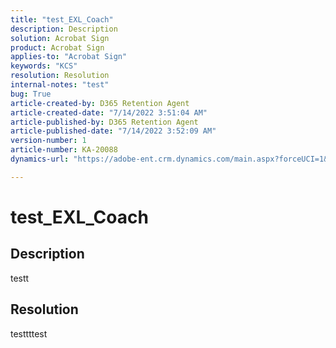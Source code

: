 ```yaml
---
title: "test_EXL_Coach"
description: Description
solution: Acrobat Sign
product: Acrobat Sign
applies-to: "Acrobat Sign"
keywords: "KCS"
resolution: Resolution
internal-notes: "test"
bug: True
article-created-by: D365 Retention Agent
article-created-date: "7/14/2022 3:51:04 AM"
article-published-by: D365 Retention Agent
article-published-date: "7/14/2022 3:52:09 AM"
version-number: 1
article-number: KA-20088
dynamics-url: "https://adobe-ent.crm.dynamics.com/main.aspx?forceUCI=1&pagetype=entityrecord&etn=knowledgearticle&id=0e39e628-2803-ed11-82e4-00224809f700"

---
```

# test_EXL_Coach

## Description

testt

## Resolution


testtttest
